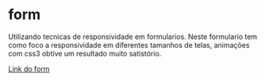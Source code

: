 # form
Utilizando tecnicas de responsividade em formularios.
Neste formulario tem como foco a responsividade em diferentes tamanhos de telas,
animações com css3 obtive um resultado muito satistório.

<a href="https://deivison1.github.io/form/" target="_blanck"> Link do form<a/>
